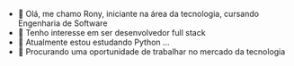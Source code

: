 - 👋 Olá, me chamo Rony, iniciante na área da tecnologia, cursando Engenharia de Software
- 👀 Tenho interesse em ser desenvolvedor full stack 
- 🌱 Atualmente estou estudando Python ...
- 📌 Procurando uma oportunidade de trabalhar no mercado da tecnologia

<!---
rony-eng/rony-eng is a ✨ special ✨ repository because its `README.md` (this file) appears on your GitHub profile.
You can click the Preview link to take a look at your changes.
--->
